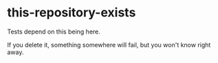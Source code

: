 # this-repository-exists

Tests depend on this being here.

If you delete it, something somewhere will fail, but you won't know right away.
